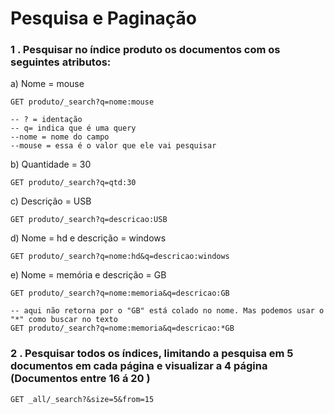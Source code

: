 # Pesquisa e Paginação

### 1 . Pesquisar no índice produto os documentos com os seguintes atributos:

a) Nome = mouse

    GET produto/_search?q=nome:mouse
    
    -- ? = identação
    -- q= indica que é uma query
    --nome = nome do campo
    --mouse = essa é o valor que ele vai pesquisar

b) Quantidade = 30

    GET produto/_search?q=qtd:30

c) Descrição = USB

    GET produto/_search?q=descricao:USB

d) Nome = hd e descrição = windows

    GET produto/_search?q=nome:hd&q=descricao:windows
    
e) Nome = memória e descrição = GB

    GET produto/_search?q=nome:memoria&q=descricao:GB
    
    -- aqui não retorna por o "GB" está colado no nome. Mas podemos usar o "*" como buscar no texto
    GET produto/_search?q=nome:memoria&q=descricao:*GB

### 2 . Pesquisar todos os índices, limitando a pesquisa em 5 documentos em cada página e visualizar a 4 página (Documentos entre 16 á 20 )

    GET _all/_search?&size=5&from=15
